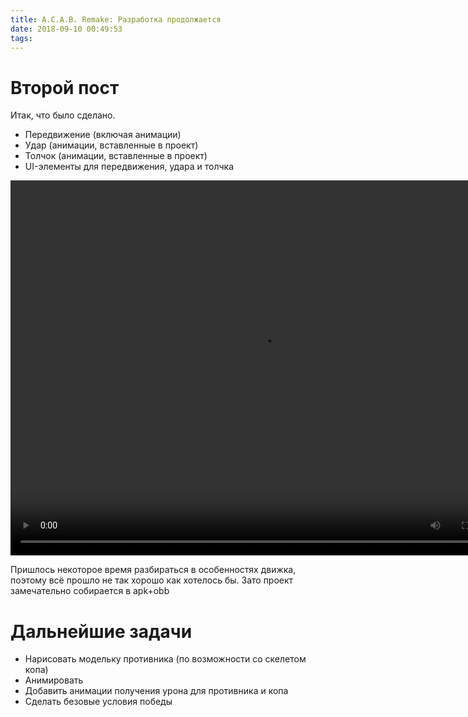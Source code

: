 ```yaml
---
title: A.C.A.B. Remake: Разработка продолжается
date: 2018-09-10 00:49:53
tags:
---
```

# Второй пост
Итак, что было сделано.
* Передвижение (включая анимации)
* Удар (анимации, вставленные в проект)
* Толчок (анимации, вставленные в проект)
* UI-элементы для передвижения, удара и толчка

<video width="800" height="600" controls>
  <source src="1.webm" type="video/webm">
</video>

Пришлось некоторое время разбираться в особенностях движка, поэтому всё прошло не так хорошо как хотелось бы. Зато проект замечательно собирается в apk+obb

# Дальнейшие задачи
* Нарисовать модельку противника (по возможности со скелетом копа)
* Анимировать
* Добавить анимации получения урона для противника и копа
* Сделать безовые условия победы